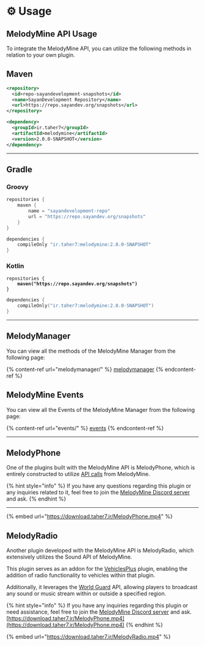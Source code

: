 # ⚙️ Usage

## MelodyMine API Usage

To integrate the MelodyMine API, you can utilize the following methods in relation to your own plugin.

## Maven

```xml
<repository>
  <id>repo-sayandevelopment-snapshots</id>
  <name>SayanDevelopment Repository</name>
  <url>https://repo.sayandev.org/snapshots</url>
</repository>
```

```xml
<dependency>
  <groupId>ir.taher7</groupId>
  <artifactId>melodymine</artifactId>
  <version>2.0.0-SNAPSHOT</version>
</dependency>
```

***

## Gradle

### Groovy

```groovy
repositories {
    maven {
        name = "sayandevelopment-repo"
        url = "https://repo.sayandev.org/snapshots"
    }
}
```

```groovy
dependencies {
    compileOnly "ir.taher7:melodymine:2.0.0-SNAPSHOT"
}
```

### Kotlin

<pre class="language-kotlin"><code class="lang-kotlin">repositories {
<strong>    maven("https://repo.sayandev.org/snapshots")
</strong>}
</code></pre>

```kotlin
dependencies {
    compileOnly("ir.taher7:melodymine:2.0.0-SNAPSHOT")
}
```

***

## MelodyManager

You can view all the methods of the MelodyMine Manager from the following page:

{% content-ref url="melodymanager/" %}
[melodymanager](melodymanager/)
{% endcontent-ref %}

## MelodyMine Events

You can view all the Events of the MelodyMine Manager from the following page:

{% content-ref url="events/" %}
[events](events/)
{% endcontent-ref %}

***

## MelodyPhone

One of the plugins built with the MelodyMine API is MelodyPhone, which is entirely constructed to utilize [API calls](melodymanager/call/) from MelodyMine.

{% hint style="info" %}
&#x20;If you have any questions regarding this plugin or any inquiries related to it, feel free to join the [MelodyMine Discord server](https://discord.gg/CBua8YectX) and ask.
{% endhint %}

***

{% embed url="https://download.taher7.ir/MelodyPhone.mp4" %}

## MelodyRadio

Another plugin developed with the MelodyMine API is MelodyRadio, which extensively utilizes the Sound API of MelodyMine.

&#x20;This plugin serves as an addon for the [VehiclesPlus](https://www.spigotmc.org/resources/vehiclesplus-1-12-1-20-4.70523/) plugin, enabling the addition of radio functionality to vehicles within that plugin.&#x20;

Additionally, it leverages the [World Guard](https://enginehub.org/worldguard) API, allowing players to broadcast any sound or music stream within or outside a specified region.

{% hint style="info" %}
If you have any inquiries regarding this plugin or need assistance, feel free to join the [MelodyMine Discord server](https://discord.gg/CBua8YectX) and ask.[https://download.taher7.ir/MelodyPhone.mp4](https://download.taher7.ir/MelodyPhone.mp4)
{% endhint %}

{% embed url="https://download.taher7.ir/MelodyRadio.mp4" %}
